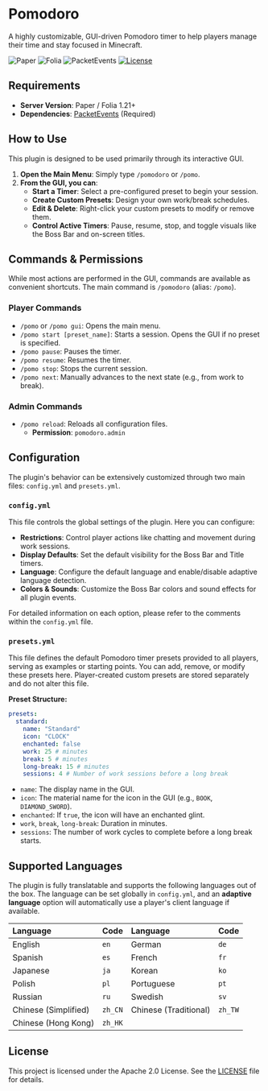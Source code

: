 # Pomodoro

A highly customizable, GUI-driven Pomodoro timer to help players manage their time and stay focused in Minecraft.

![Paper](https://img.shields.io/badge/Paper-1.21%2B-blue) ![Folia](https://img.shields.io/badge/Folia-1.21%2B-green)
![PacketEvents](https://img.shields.io/badge/Dependency-PacketEvents-orange)
[![License](https://img.shields.io/badge/License-Apache%202.0-blue.svg)](./LICENSE)

## Requirements

- **Server Version**: Paper / Folia 1.21+
- **Dependencies**: [PacketEvents](https://modrinth.com/plugin/packetevents) (Required)

## How to Use

This plugin is designed to be used primarily through its interactive GUI.

1.  **Open the Main Menu**: Simply type `/pomodoro` or `/pomo`.
2.  **From the GUI, you can**:
    - **Start a Timer**: Select a pre-configured preset to begin your session.
    - **Create Custom Presets**: Design your own work/break schedules.
    - **Edit & Delete**: Right-click your custom presets to modify or remove them.
    - **Control Active Timers**: Pause, resume, stop, and toggle visuals like the Boss Bar and on-screen titles.

## Commands & Permissions

While most actions are performed in the GUI, commands are available as convenient shortcuts. The main command is `/pomodoro` (alias: `/pomo`).

### Player Commands

- `/pomo` or `/pomo gui`: Opens the main menu.
- `/pomo start [preset_name]`: Starts a session. Opens the GUI if no preset is specified.
- `/pomo pause`: Pauses the timer.
- `/pomo resume`: Resumes the timer.
- `/pomo stop`: Stops the current session.
- `/pomo next`: Manually advances to the next state (e.g., from work to break).

### Admin Commands

- `/pomo reload`: Reloads all configuration files.
  - **Permission**: `pomodoro.admin`

## Configuration

The plugin's behavior can be extensively customized through two main files: `config.yml` and `presets.yml`.

### `config.yml`

This file controls the global settings of the plugin. Here you can configure:

- **Restrictions**: Control player actions like chatting and movement during work sessions.
- **Display Defaults**: Set the default visibility for the Boss Bar and Title timers.
- **Language**: Configure the default language and enable/disable adaptive language detection.
- **Colors & Sounds**: Customize the Boss Bar colors and sound effects for all plugin events.

For detailed information on each option, please refer to the comments within the `config.yml` file.

### `presets.yml`

This file defines the default Pomodoro timer presets provided to all players, serving as examples or starting points. You can add, remove, or modify these presets here. Player-created custom presets are stored separately and do not alter this file.

**Preset Structure:**

```yaml
presets:
  standard:
    name: "Standard"
    icon: "CLOCK"
    enchanted: false
    work: 25 # minutes
    break: 5 # minutes
    long-break: 15 # minutes
    sessions: 4 # Number of work sessions before a long break
```

- `name`: The display name in the GUI.
- `icon`: The material name for the icon in the GUI (e.g., `BOOK`, `DIAMOND_SWORD`).
- `enchanted`: If `true`, the icon will have an enchanted glint.
- `work`, `break`, `long-break`: Duration in minutes.
- `sessions`: The number of work cycles to complete before a long break starts.

## Supported Languages

The plugin is fully translatable and supports the following languages out of the box. The language can be set globally in `config.yml`, and an **adaptive language** option will automatically use a player's client language if available.

| Language             | Code    | Language              | Code    |
| :------------------- | :------ | :-------------------- | :------ |
| English              | `en`    | German                | `de`    |
| Spanish              | `es`    | French                | `fr`    |
| Japanese             | `ja`    | Korean                | `ko`    |
| Polish               | `pl`    | Portuguese            | `pt`    |
| Russian              | `ru`    | Swedish               | `sv`    |
| Chinese (Simplified) | `zh_CN` | Chinese (Traditional) | `zh_TW` |
| Chinese (Hong Kong)  | `zh_HK` |                       |         |

## License

This project is licensed under the Apache 2.0 License. See the [LICENSE](./LICENSE) file for details.
